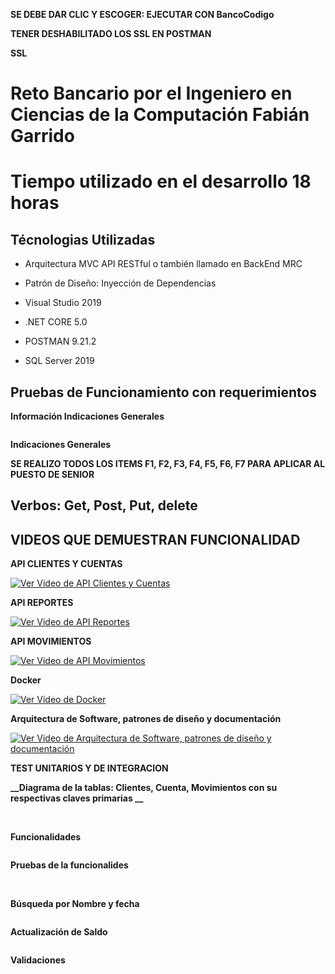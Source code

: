 
**SE DEBE DAR CLIC Y ESCOGER: EJECUTAR CON BancoCodigo**


**TENER DESHABILITADO LOS SSL EN POSTMAN**


**__SSL__**
<img src="BancoEntityFramework/ImagenesReadme/SSL.png" alt=""/>


# Reto Bancario por el Ingeniero en Ciencias de la Computación Fabián Garrido

# Tiempo utilizado en el desarrollo 18 horas

## Técnologias Utilizadas 

- Arquitectura MVC API RESTful  o también llamado en BackEnd MRC
  
- Patrón de Diseño: Inyección de Dependencias

- Visual Studio 2019
  
- .NET CORE 5.0
  
- POSTMAN 9.21.2

- SQL Server 2019


## Pruebas de Funcionamiento con requerimientos


**__Información Indicaciones Generales__**


<img src="BancoEntityFramework/ImagenesReadme/infoIndicaciones.png" alt=""/>


**__Indicaciones Generales__**

**SE REALIZO TODOS LOS ITEMS F1, F2, F3, F4, F5, F6, F7 PARA APLICAR AL PUESTO DE SENIOR**
<img src="BancoEntityFrameworkBancoEntityFramework/ImagenesReadme/indicacionesGenerales.png" alt=""/>
<img src="BancoEntityFrameworkBancoEntityFramework/ImagenesReadme/info.png" alt=""/>

## Verbos: Get, Post, Put, delete 

## VIDEOS QUE DEMUESTRAN FUNCIONALIDAD

**__API CLIENTES Y CUENTAS__**

[![Ver Video de API Clientes y Cuentas](https://img.youtube.com/vi/MOiRIVDozss/maxresdefault.jpg)](https://youtu.be/MOiRIVDozss)

**__API REPORTES__**

[![Ver Video de API Reportes](https://img.youtube.com/vi/CLsFmRsrl7Y/maxresdefault.jpg)](https://youtu.be/CLsFmRsrl7Y)

**__API MOVIMIENTOS__**

[![Ver Video de API Movimientos](https://img.youtube.com/vi/JmILw-snLkk/maxresdefault.jpg)](https://www.youtube.com/watch?v=JmILw-snLkk)

**__Docker__**

[![Ver Video de Docker](https://img.youtube.com/vi/oCNy0s-U60k/maxresdefault.jpg)](https://youtu.be/oCNy0s-U60k)

**__Arquitectura de Software, patrones de diseño y documentación__**

[![Ver Video de Arquitectura de Software, patrones de diseño y documentación](https://img.youtube.com/vi/3QxWasLidf4/maxresdefault.jpg)](https://youtu.be/3QxWasLidf4)


**__TEST UNITARIOS Y DE INTEGRACION__**
<img src="BancoEntityFramework/ImagenesReadme/Test_.png" alt=""/>

**__Diagrama de la tablas: Clientes, Cuenta, Movimientos con su respectivas claves primarias __**



<img src="BancoEntityFramework/ImagenesReadme/diagram.png" alt=""/>



<img src="BancoEntityFramework/ImagenesReadme/base.png" alt=""/>



**__Funcionalidades__**



<img src="BancoEntityFramework/ImagenesReadme/funcionalidades.png" alt=""/>




**__Pruebas de la funcionalides__**





<img src="BancoEntityFramework/ImagenesReadme/postmanUno.png" alt=""/>




<img src="BancoEntityFramework/ImagenesReadme/postmanDos.png" alt=""/>




**__Búsqueda por Nombre y fecha__**



<img src="BancoEntityFramework/ImagenesReadme/busquedaPorFechayNombre.png" alt=""/>



**__Actualización de Saldo__**



<img src="BancoEntityFramework/ImagenesReadme/actualizarSaldo.png" alt=""/>




**__Validaciones__**



<img src="BancoEntityFramework/ImagenesReadme/validacionesUno.png" alt=""/>




<img src="BancoEntityFramework/ImagenesReadme/validacionesDos.png" alt=""/>




